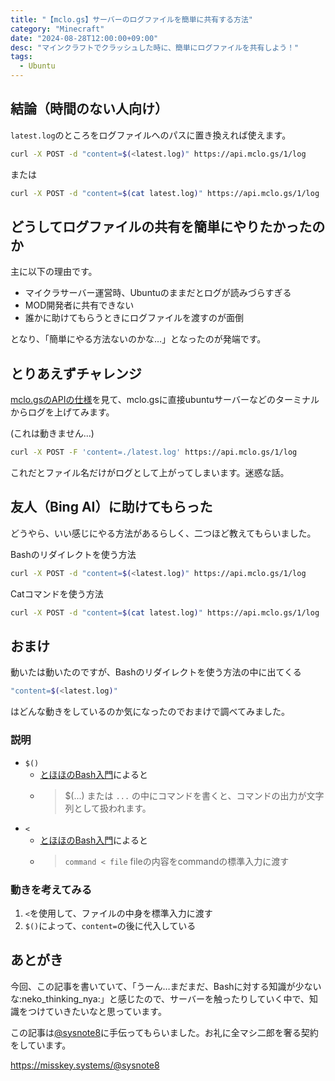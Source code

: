 ```yaml
---
title: "【mclo.gs】サーバーのログファイルを簡単に共有する方法"
category: "Minecraft"
date: "2024-08-28T12:00:00+09:00"
desc: "マインクラフトでクラッシュした時に、簡単にログファイルを共有しよう！"
tags:
  - Ubuntu
---
```


## 結論（時間のない人向け）

`latest.log`のところをログファイルへのパスに置き換えれば使えます。

```bash
curl -X POST -d "content=$(<latest.log)" https://api.mclo.gs/1/log
```

または

```bash
curl -X POST -d "content=$(cat latest.log)" https://api.mclo.gs/1/log
```

## どうしてログファイルの共有を簡単にやりたかったのか

主に以下の理由です。

- マイクラサーバー運営時、Ubuntuのままだとログが読みづらすぎる
- MOD開発者に共有できない
- 誰かに助けてもらうときにログファイルを渡すのが面倒

となり、「簡単にやる方法ないのかな…」となったのが発端です。

## とりあえずチャレンジ

[mclo.gsのAPIの仕様](https://api.mclo.gs)を見て、mclo.gsに直接ubuntuサーバーなどのターミナルからログを上げてみます。

(これは動きません...)

```bash
curl -X POST -F 'content=./latest.log' https://api.mclo.gs/1/log
```

これだとファイル名だけがログとして上がってしまいます。迷惑な話。

## 友人（Bing AI）に助けてもらった

どうやら、いい感じにやる方法があるらしく、二つほど教えてもらいました。

Bashのリダイレクトを使う方法

```bash
curl -X POST -d "content=$(<latest.log)" https://api.mclo.gs/1/log
```

Catコマンドを使う方法

```bash
curl -X POST -d "content=$(cat latest.log)" https://api.mclo.gs/1/log
```

## おまけ

動いたは動いたのですが、Bashのリダイレクトを使う方法の中に出てくる

```bash
"content=$(<latest.log)"
```

はどんな動きをしているのか気になったのでおまけで調べてみました。

### 説明
- `$()`
  - [とほほのBash入門](https://www.tohoho-web.com/ex/shell.html#command-replace)によると
  - > $(...) または `...` の中にコマンドを書くと、コマンドの出力が文字列として扱われます。
- `<`
  - [とほほのBash入門](https://www.tohoho-web.com/ex/shell.html#in-out-redirect)によると
  - > `command < file` fileの内容をcommandの標準入力に渡す

### 動きを考えてみる

1. `<`を使用して、ファイルの中身を標準入力に渡す
2. `$()`によって、`content=`の後に代入している

## あとがき

今回、この記事を書いていて、「うーん…まだまだ、Bashに対する知識が少ないな:neko_thinking_nya:」と感じたので、サーバーを触ったりしていく中で、知識をつけていきたいなと思っています。

この記事は[@sysnote8](https://misskey.systems/@sysnote8)に手伝ってもらいました。お礼に全マシ二郎を奢る契約をしています。

https://misskey.systems/@sysnote8